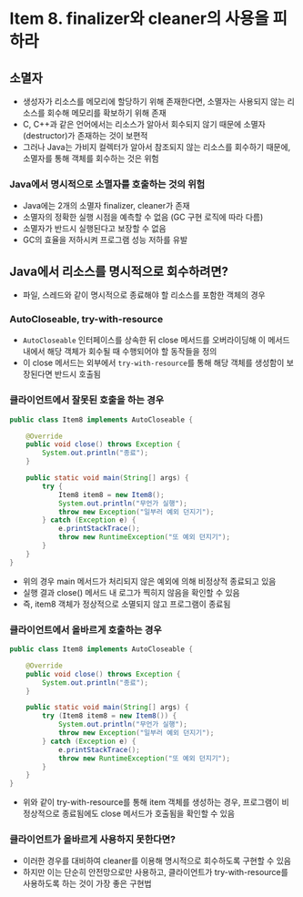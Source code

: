 # Item 8. finalizer와 cleaner의 사용을 피하라

## 소멸자

- 생성자가 리소스를 메모리에 할당하기 위해 존재한다면, 소멸자는 사용되지 않는 리소스를 회수해 메모리를 확보하기 위해 존재
- C, C++과 같은 언어에서는 리소스가 알아서 회수되지 않기 때문에 소멸자(destructor)가 존재하는 것이 보편적
- 그러나 Java는 가비지 컬렉터가 알아서 참조되지 않는 리소스를 회수하기 때문에, 소멸자를 통해 객체를 회수하는 것은 위험

### Java에서 명시적으로 소멸자를 호출하는 것의 위험

- Java에는 2개의 소멸자 finalizer, cleaner가 존재
- 소멸자의 정확한 실행 시점을 예측할 수 없음 (GC 구현 로직에 따라 다름)
- 소멸자가 반드시 실행된다고 보장할 수 없음
- GC의 효율을 저하시켜 프로그램 성능 저하를 유발

## Java에서 리소스를 명시적으로 회수하려면?

- 파일, 스레드와 같이 명시적으로 종료해야 할 리소스를 포함한 객체의 경우

### AutoCloseable, try-with-resource

- `AutoCloseable` 인터페이스를 상속한 뒤 close 메서드를 오버라이딩해 이 메서드 내에서 해당 객체가 회수될 때 수행되어야 할 동작들을 정의
- 이 close 메서드는 외부에서 `try-with-resource`를 통해 해당 객체를 생성함이 보장된다면 반드시 호출됨

### 클라이언트에서 잘못된 호출을 하는 경우

```java
public class Item8 implements AutoCloseable {

    @Override
    public void close() throws Exception {
        System.out.println("종료");
    }

    public static void main(String[] args) {
        try {
            Item8 item8 = new Item8();
            System.out.println("무언가 실행");
            throw new Exception("일부러 예외 던지기");
        } catch (Exception e) {
            e.printStackTrace();
            throw new RuntimeException("또 예외 던지기");
        }
    }
}
```

- 위의 경우 main 메서드가 처리되지 않은 예외에 의해 비정상적 종료되고 있음
- 실행 결과 close() 메서드 내 로그가 찍히지 않음을 확인할 수 있음
- 즉, item8 객체가 정상적으로 소멸되지 않고 프로그램이 종료됨

### 클라이언트에서 올바르게 호출하는 경우

```java
public class Item8 implements AutoCloseable {

    @Override
    public void close() throws Exception {
        System.out.println("종료");
    }

    public static void main(String[] args) {
        try (Item8 item8 = new Item8()) {
            System.out.println("무언가 실행");
            throw new Exception("일부러 예외 던지기");
        } catch (Exception e) {
            e.printStackTrace();
            throw new RuntimeException("또 예외 던지기");
        }
    }
}
```

- 위와 같이 try-with-resource를 통해 item 객체를 생성하는 경우, 프로그램이 비정상적으로 종료됨에도 close 메서드가 호출됨을 확인할 수 있음

### 클라이언트가 올바르게 사용하지 못한다면?

- 이러한 경우를 대비하여 cleaner를 이용해 명시적으로 회수하도록 구현할 수 있음
- 하지만 이는 단순히 안전망으로만 사용하고, 클라이언트가 try-with-resource를 사용하도록 하는 것이 가장 좋은 구현법

